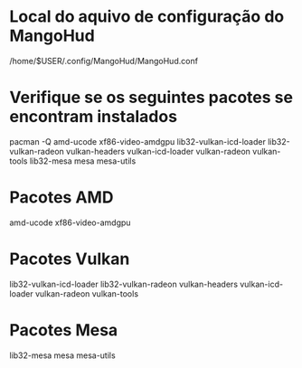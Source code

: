 # Local do aquivo de configuração do MangoHud
/home/$USER/.config/MangoHud/MangoHud.conf

# Verifique se os seguintes pacotes se encontram instalados
pacman -Q amd-ucode xf86-video-amdgpu lib32-vulkan-icd-loader lib32-vulkan-radeon vulkan-headers vulkan-icd-loader vulkan-radeon vulkan-tools lib32-mesa mesa mesa-utils

# Pacotes AMD
amd-ucode
xf86-video-amdgpu

# Pacotes Vulkan
lib32-vulkan-icd-loader
lib32-vulkan-radeon
vulkan-headers
vulkan-icd-loader
vulkan-radeon
vulkan-tools

# Pacotes Mesa
lib32-mesa
mesa
mesa-utils
